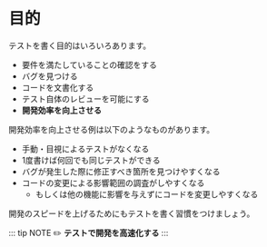 # 目的
テストを書く目的はいろいろあります。

- 要件を満たしていることの確認をする
- バグを見つける
- コードを文書化する
- テスト自体のレビューを可能にする
- **開発効率を向上させる**

開発効率を向上させる例は以下のようなものがあります。

- 手動・目視によるテストがなくなる
- 1度書けば何回でも同じテストができる
- バグが発生した際に修正すべき箇所を見つけやすくなる
- コードの変更による影響範囲の調査がしやすくなる
  - もしくは他の機能に影響を与えずにコードを変更しやすくなる

開発のスピードを上げるためにもテストを書く習慣をつけましょう。

::: tip NOTE
:pencil2: **テストで開発を高速化する**
:::
